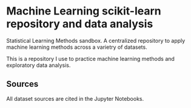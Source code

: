 # Machine Learning scikit-learn repository and data analysis
Statistical Learning Methods sandbox. A centralized repository to apply machine learning methods across a varietry of datasets.

This is a repository I use to practice machine learning methods and exploratory data analysis.

## Sources
All dataset sources are cited in the Jupyter Notebooks.
